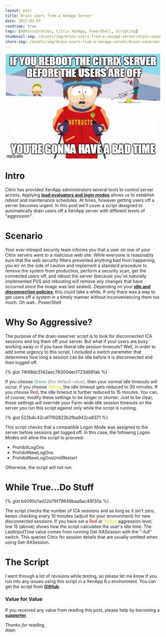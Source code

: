 ```yaml
---
layout: post
title: Drain users from a XenApp Server
date: 2017-03-07
readtime: true
tags: [Administration, Citrix XenApp, PowerShell, Scripting]
thumbnail-img: /assets/img/drain-users-from-a-xenapp-server/drain-xaserver.jpg
share-img: /assets/img/drain-users-from-a-xenapp-server/drain-xaserver.jpg
---
```

<img 
    style="display: block;
		   margin-left: auto;
           margin-right: auto;"
    src="/assets/img/drain-users-from-a-xenapp-server/drain-xaserver.jpg" 
    alt="ski">

# Intro #
Citrix has provided XenApp administrators several tools to control server access. Applying <a href="https://www.citrix.com/blogs/2013/03/14/how-to-put-xenapp-servers-to-maintenance-mode/" target="_blank"><b>load evaluators and login modes</b></a> allows us to establish reboot and maintenance schedules. At times, however getting users off a server becomes urgent. 
In this post we'll cover a script designed to automatically drain users off a XenApp server with different levels of "aggression".

# Scenario #
Your ever-intrepid security team informs you that a user on one of your Citrix servers went to a malicious web site. While everyone is reasonably sure that the web security filters prevented anything bad from happening, you err on the side of caution and implement a standard procedure to remove the system from production, perform a security scan, get the connected users off, and reboot the server (because you've naturally implemented PVS and rebooting will remove any changes that have occurred since the image was last sealed). Depending on your <a href="https://support.citrix.com/article/CTX140320" target="_blank"><b>idle and disconnection policies</b></a>, this could take a while. If only there was a way to get users off a system in a timely manner without inconveniencing them too much. Oh wait...PowerShell

# Why So Aggressive? #
The purpose of the drain-xaserver script is to look for disconnected ICA sessions and log them off your server. But what if your users are busy working away or if you have liberal idle session timeouts? Well, in order to add some urgency to this script, I included a switch parameter that determines how long a session can be idle before it is disconnected and then logged off.

{% gist 74f48dc5142aec78300decf723d66fab %}

If you choose <span style="color:#339966;">Green</span><span style="color:#808080;"> (the default value), </span>then your normal idle timeouts will occur. If you choose <span style="color:#d8e300;">Yellow</span>, the idle timeout gets reduced to 30 minutes. If you choose <span style="color:#ff0000;">Red</span>, the idle timeout is further reduced to 15 minutes. You can, of course, modify these settings to be longer or shorter. Just to be clear, these settings will override your Farm-wide idle session timeouts on the server you run this script against only while the script is running.

{% gist 522b4c42caf7f92822b2fba942ca8371 %}

This script checks that a compatible Logon Mode was assigned to the server before sessions get logged off. In this case, the following Logon Modes will allow the script to proceed:
<ul>
	<li>ProhibitLogOns</li>
	<li>ProhibitNewLogOns</li>
	<li>ProhibitNewLogOnsUntilRestart</li>
</ul>
Otherwise, the script will not run.

# While True...Do Stuff #

{% gist b4090cfad22d76f79649baa8ac48f30a %}

The script checks the number of ICA sessions and as long as it isn't zero, keeps checking every 10 minutes (adjust for your environment) for new disconnected sessions. If you have set a <span style="color:#ff0000;">Red</span> or <span style="color:#d8e300;">Yellow </span>aggression level, line 15 (above) shows how the script calculates the user's idle time. The LastInputTime value comes from running Get-XASession with the "-full" switch. This queries Citrix for session details that are usually omitted when using Get-XASession.

# The Script #
I went through a lot of revisions while testing, so please let me know if you run into any issues using this script in a XenApp 6.x environment. You can get the script from <a href="https://github.com/alainassaf/drain-xaserver" target="_blank"><b>GitHub</b></a>.

### Value for Value
If you received any value from reading this post, please help by becoming a [**supporter**](https://www.paypal.com/donate?hosted_button_id=73HNLGA2SGLLU).

*Thanks for reading,*  
*Alain*
